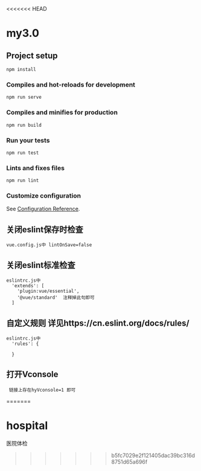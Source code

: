 <<<<<<< HEAD
# my3.0

## Project setup
```
npm install
```

### Compiles and hot-reloads for development
```
npm run serve
```

### Compiles and minifies for production
```
npm run build
```

### Run your tests
```
npm run test
```

### Lints and fixes files
```
npm run lint
```

### Customize configuration
See [Configuration Reference](https://cli.vuejs.org/config/).


## 关闭eslint保存时检查
```
vue.config.js中 lintOnSave=false
```

## 关闭eslint标准检查
```
eslintrc.js中 
  'extends': [
    'plugin:vue/essential',
    '@vue/standard'  注释掉此句即可
  ]
```

## 自定义规则  详见https://cn.eslint.org/docs/rules/  
```
eslintrc.js中 
  'rules': {
      
  }
```

## 打开Vconsole 
```
 链接上存在hyVconsole=1 即可  
```



=======
# hospital
医院体检
>>>>>>> b5fc7029e2f121405dac39bc316d8751d65a696f

